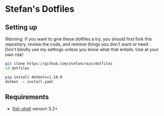 # Stefan's Dotfiles

## Setting up

_Warning:_ If you want to give these dotfiles a try, you should first fork this
repository, review the code, and remove things you don't want or need. Don't
blindly use my settings unless you know what that entails. Use at your own risk!

```bash
git clone https://github.com/stefancrain/dotfiles
cd dotfiles

pip install dotbot==1.18.0
dotbot -c install.yaml
```

## Requirements

- [fish-shell](https://github.com/fish-shell/fish-shell) version 3.2+
